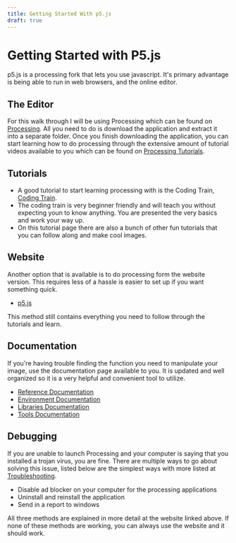 ```yaml
---
title: Getting Started With p5.js
draft: true
---
```


# Getting Started with P5.js
p5.js is a processing fork that lets you use javascript. It's primary advantage is being able to run in web browsers, and the online editor.

## The Editor
For this walk through I will be using Processing which can be found on [Processing](https://processing.org/). All you need to do is download the application and extract it into a separate folder. Once you finish downloading the application, you can start learning how to do processing through the extensive amount of tutorial videos available to you which can be found on [Processing Tutorials](https://processing.org/tutorials).

## Tutorials
- A good tutorial to start learning processing with is the Coding Train, [Coding Train](https://thecodingtrain.com/guides/getting-started#start-learning-and-coding).
- The coding train is very beginner friendly and will teach you without expecting youn to know anything. You are presented the very basics and work your way up. 
- On this tutorial page there are also a bunch of other fun tutorials that you can follow along and make cool images. 

## Website
Another option that is available is to do processing form the website version. This requires less of a hassle is easier to set up if you want something quick.  
 - [p5.js](https://editor.p5js.org/)  
 
This method still contains everything you need to follow through the tutorials and learn. 

## Documentation
If you're having trouble finding the function you need to manipulate your image, use the documentation page available to you. It is updated and well organized so it is a very helpful and convenient tool to utilize. 
- [Reference Documentation](https://processing.org/reference/)
- [Environment Documentation](https://processing.org/environment)
- [Libraries Documentation](https://processing.org/reference/libraries)
- [Tools Documentation](https://processing.org/reference/tools)
 
 

## Debugging
If you are unable to launch Processing and your computer is saying that you installed a trojan virus, you are fine. There are multiple ways to go about solving this issue, listed below are the simplest ways with more listed at [Troubleshooting](https://github.com/processing/processing4/wiki/Troubleshooting).
- Disable ad blocker on your computer for the processing applications
- Uninstall and reinstall the application
- Send in a report to windows

All three methods are explained in more detail at the website linked above. If none of these methods are working, you can always use the website and it should work.

